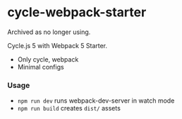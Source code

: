 cycle-webpack-starter
===

Archived as no longer using.

Cycle.js 5 with Webpack 5 Starter.

* Only cycle, webpack
* Minimal configs

### Usage

* `npm run dev` runs webpack-dev-server in watch mode
* `npm run build` creates `dist/` assets
